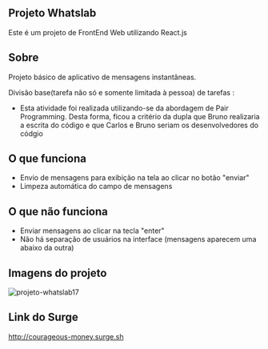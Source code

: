 ## Projeto Whatslab

Este é um projeto de FrontEnd Web utilizando React.js

## Sobre

Projeto básico de aplicativo de mensagens instantâneas.

Divisão base(tarefa não só e somente limitada à pessoa) de tarefas :
- Esta atividade foi realizada utilizando-se da abordagem de Pair Programming. Desta forma,
ficou a critério da dupla que Bruno realizaria a escrita do código e que Carlos e Bruno seriam
os desenvolvedores do códgio

## O que funciona

- Envio de mensagens para exibição na tela ao clicar no botão "enviar"
- Limpeza automática do campo de mensagens

## O que não funciona

- Enviar mensagens ao clicar na tecla "enter"
- Não há separação de usuários na interface (mensagens aparecem uma abaixo da outra)

## Imagens do projeto
![projeto-whatslab17](https://user-images.githubusercontent.com/81280346/117561902-23011a80-b071-11eb-8485-c78173d1e6c0.png)

## Link do Surge

http://courageous-money.surge.sh
